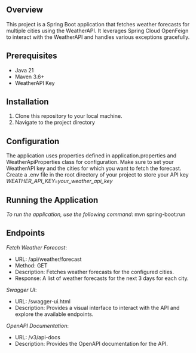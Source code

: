 ## Overview

This project is a Spring Boot application that fetches weather forecasts for multiple cities using the WeatherAPI. It leverages Spring Cloud OpenFeign to interact with the WeatherAPI and handles various exceptions gracefully.

## Prerequisites

- Java 21
- Maven 3.6+
- WeatherAPI Key

## Installation

1. Clone this repository to your local machine.
2. Navigate to the project directory

## Configuration
The application uses properties defined in application.properties and WeatherApiProperties class for configuration. Make sure to set your WeatherAPI key and the cities for which you want to fetch the forecast.
Create a .env file in the root directory of your project to store your API key
*WEATHER_API_KEY=your_weather_api_key*


## Running the Application
*To run the application, use the following command*:
mvn spring-boot:run


## Endpoints

*Fetch Weather Forecast*:
- URL: /api/weather/forecast
- Method: GET
- Description: Fetches weather forecasts for the configured cities.
- Response: A list of weather forecasts for the next 3 days for each city.

*Swagger UI*:
- URL: /swagger-ui.html
- Description: Provides a visual interface to interact with the API and explore the available endpoints.

*OpenAPI Documentation*:
- URL: /v3/api-docs
- Description: Provides the OpenAPI documentation for the API.
